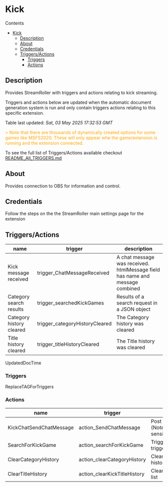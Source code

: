<!-- this file will be auto updated for triggers and actions when the apidocs automatic document builder is run during ci process for delivering a build
To have the triggers and actions inserted do not remove the tags 'ReplaceTAGFor...' below
To test how the final readme will look run go to 'StreamRoller\docs\apidocs' and run 'node readmebuilder.mjs'
The script will parse files in the extensions directory looking for "triggersandactions ="
if found it will attempt to load the file and use the exported 'triggersandactions' variable to create the tables shown in the parsed README.md files -->
# Kick

Contents

- [Kick](#kick)
  - [Description](#description)
  - [About](#about)
  - [Credentials](#credentials)
  - [Triggers/Actions](#triggersactions)
    - [Triggers](#triggers)
    - [Actions](#actions)

## Description

Provides StreamRoller with triggers and actions relating to kick streaming.



Triggers and actions below are updated when the automatic document generation system is run and only contain triggers actions relating to this specific extension.

Table last updated: *Sat, 03 May 2025 17:32:53 GMT*

<div style='color:orange'>> Note that there are thousands of dynamically created options for some games like MSFS2020. These will only appear whe the game/extension is running and the extension connected.</div>

To see the full list of Triggers/Actions available checkout [README_All_TRIGGERS.md](https://github.com/SilenusTA/StreamRoller/blob/master/README_All_TRIGGERS.md)

## About

Provides connection to OBS for information and control.

## Credentials

Follow the steps on the the StreamRoller main settings page for the extension

## Triggers/Actions

| name | trigger | description |
| --- | --- | --- |
| Kick message received | trigger_ChatMessageReceived | A chat message was received. htmlMessage field has name and message combined |
| Category search results | trigger_searchedKickGames | Results of a search request in a JSON object |
| Category history cleared | trigger_categoryHistoryCleared | The Category history was cleared |
| Title history cleared | trigger_titleHistoryCleared | The Title history was cleared |
UpdatedDocTime

### Triggers

ReplaceTAGForTriggers

### Actions

| name | trigger | description |
| --- | --- | --- |
| KickChatSendChatMessage | action_SendChatMessage | Post a message to Kick chat (Note user is case sensitive) |
| SearchForKickGame | action_searchForKickGame | Triggers the action trigger_searchedKickGames |
| ClearCategoryHistory | action_clearCategoryHistory | Clears out the Category history list |
| ClearTitleHistory | action_clearKickTitleHistory | Clears out the Title history list |

